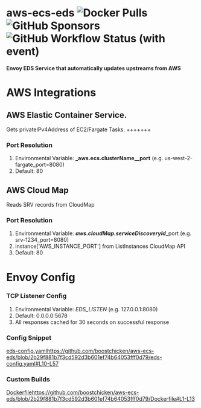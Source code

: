 # aws-ecs-eds ![Docker Pulls](https://img.shields.io/docker/pulls/boostchicken/aws-ecs-eds) ![GitHub Sponsors](https://img.shields.io/github/sponsors/boostchicken) ![GitHub Workflow Status (with event)](https://img.shields.io/github/actions/workflow/status/boostchicken/aws-ecs-eds/docker-publish.yml)

**Envoy EDS Service that automatically updates upstreams from AWS** 

# AWS Integrations

## AWS Elastic Container Service.

   Gets privateIPv4Address of EC2/Fargate Tasks.  +++++++
   ### Port Resolution
   1. Environmental Variable: **_aws.ecs.clusterName__port** (e.g. us-west-2-fargate_port=8080)
   2. Default: 80

## AWS Cloud Map

  Reads SRV records from CloudMap
    
  ### Port Resolution 
  1. Environmental Variable: **_aws.cloudMap.serviceDiscoveryId_**_port (e.g. srv-1234_port=8080)
  2. instance['AWS_INSTANCE_PORT'] from ListInstances CloudMap API
  3. Default:  80
         
# Envoy Config

   ### TCP Listener Config
   1. Environmental Variable: *EDS_LISTEN* (e.g. 127.0.0.1:8080)
   2. Default: 0.0.0.0:5678
   3. All responses cached for 30 seconds on successful response

### Config Snippet
[eds-config.yaml](https://github.com/boostchicken/aws-ecs-eds/blob/2b29f881b7f3cd592d3b601ef74b64053fff0d79/eds-config.yaml#L10-L57)https://github.com/boostchicken/aws-ecs-eds/blob/2b29f881b7f3cd592d3b601ef74b64053fff0d79/eds-config.yaml#L10-L57

### Custom Builds
[Dockerfile](https://github.com/boostchicken/aws-ecs-eds/blob/2b29f881b7f3cd592d3b601ef74b64053fff0d79/Dockerfile#L1-L13)https://github.com/boostchicken/aws-ecs-eds/blob/2b29f881b7f3cd592d3b601ef74b64053fff0d79/Dockerfile#L1-L13
